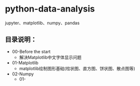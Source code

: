 # python-data-analysis
jupyter、matplotlib、numpy、pandas



## 目录说明：

- 00-Before the start
  - 解决Matplotlib中文字体显示问题
- 01-Matplotlib
  - matplotlib绘制图形基础(柱状图、直方图、饼状图、散点图等)
- 02-Numpy
  - 01-



